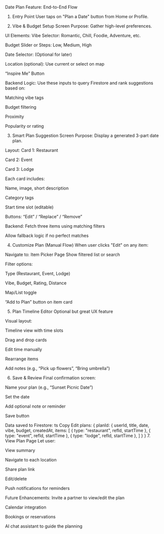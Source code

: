 Date Plan Feature: End-to-End Flow
1. Entry Point
User taps on "Plan a Date" button from Home or Profile.

2. Vibe & Budget Setup Screen
Purpose: Gather high-level preferences.

UI Elements:
Vibe Selector: Romantic, Chill, Foodie, Adventure, etc.

Budget Slider or Steps: Low, Medium, High

Date Selector: (Optional for later)

Location (optional): Use current or select on map

“Inspire Me” Button

Backend Logic:
Use these inputs to query Firestore and rank suggestions based on:

Matching vibe tags

Budget filtering

Proximity

Popularity or rating

3. Smart Plan Suggestion Screen
Purpose: Display a generated 3-part date plan.

Layout:
Card 1: Restaurant

Card 2: Event

Card 3: Lodge

Each card includes:

Name, image, short description

Category tags

Start time slot (editable)

Buttons: “Edit” / “Replace” / “Remove”

Backend:
Fetch three items using matching filters

Allow fallback logic if no perfect matches

4. Customize Plan (Manual Flow)
When user clicks "Edit" on any item:

Navigate to: Item Picker Page
Show filtered list or search

Filter options:

Type (Restaurant, Event, Lodge)

Vibe, Budget, Rating, Distance

Map/List toggle

“Add to Plan” button on item card

5. Plan Timeline Editor
Optional but great UX feature

Visual layout:

Timeline view with time slots

Drag and drop cards

Edit time manually

Rearrange items

Add notes (e.g., “Pick up flowers”, “Bring umbrella”)

6. Save & Review
Final confirmation screen:

Name your plan (e.g., “Sunset Picnic Date”)

Set the date

Add optional note or reminder

Save button

Data saved to Firestore:
ts
Copy
Edit
plans: {
  planId: {
    userId,
    title,
    date,
    vibe,
    budget,
    createdAt,
    items: [
      { type: "restaurant", refId, startTime },
      { type: "event", refId, startTime },
      { type: "lodge", refId, startTime },
    ]
  }
}
7. View Plan Page
Let user:

View summary

Navigate to each location

Share plan link

Edit/delete

Push notifications for reminders

Future Enhancements:
Invite a partner to view/edit the plan

Calendar integration

Bookings or reservations


AI chat assistant to guide the planning
